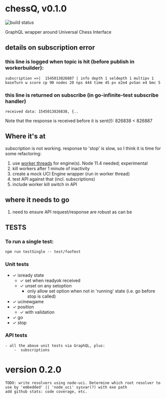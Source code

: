 # chessQ, v0.1.0

![build status](https://travis-ci.org/JeffML/chessQ.svg?branch=master)

GraphQL wrapper around Universal Chess Interface

## details on subscription error
### this line is logged when topic is hit (before publish in workerbuilder):
    subscription =>|  1545013826887 | info depth 1 seldepth 1 multipv 1 baseTurn w score cp 90 nodes 20 nps 444 time 45 pv e2e4 pvSan e4 bmc 5
### this line is returned on subscribe (in go-infinite-test subscribe handler)
    received data: 1545013826838, {..

Note that the response is received before it is sent(!): 826838 < 826887


## Where it's at
subscription is not working.  response to 'stop' is slow, so I think it is time for some refactoring:
1) use [worker threads](https://nodejs.org/api/worker_threads.html) for engine(s). Node 11.4 needed; experimental
2) kill workers after 1 minute of inactivity
3) create a mock UCI Engine wrapper (run in worker thread)
4) test API against that (incl. subscriptions)
5) include worker kill switch in API

## where it needs to go
1) need to ensure API request/response are robust as can be

## TESTS

### To run a single test:
    npm run testSingle -- test/fooTest

### Unit tests
-   ✓ isready state
    -   ✓ set when readyok received
    -   ✓ unset on any setoption
        -   only allow set option when not in 'running' state (i.e. go before stop  is called)
-   ✓ ucinewgame
-   ✓ position
    -   ✓ with validation
-   ✓ go
-   ✓ stop

### API tests
    - all the above unit tests via GraphQL, plus:
        -  subscriptions

# version 0.2.0
    TODO: write resolvers using node-uci. Determine which root resolver to use by 'embedded' || 'node_uci' sysvar(?) with exe path
    add github stats: code coverage, etc.
